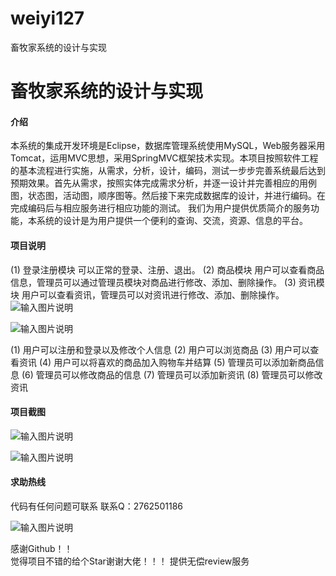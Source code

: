 # weiyi127
畜牧家系统的设计与实现

# 畜牧家系统的设计与实现

#### 介绍
本系统的集成开发环境是Eclipse，数据库管理系统使用MySQL，Web服务器采用Tomcat，运用MVC思想，采用SpringMVC框架技术实现。本项目按照软件工程的基本流程进行实施，从需求，分析，设计，编码，测试一步步完善系统最后达到预期效果。首先从需求，按照实体完成需求分析，并逐一设计并完善相应的用例图，状态图，活动图，顺序图等。然后接下来完成数据库的设计，并进行编码。在完成编码后与相应服务进行相应功能的测试。
我们为用户提供优质简介的服务功能，本系统的设计是为用户提供一个便利的查询、交流，资源、信息的平台。











#### 项目说明
(1)	登录注册模块
可以正常的登录、注册、退出。
(2)	商品模块
用户可以查看商品信息，管理员可以通过管理员模块对商品进行修改、添加、删除操作。
(3)	资讯模块
用户可以查看资讯，管理员可以对资讯进行修改、添加、删除操作。
![输入图片说明](https://images.gitee.com/uploads/images/2021/0127/002606_c10aba1d_8621591.png "屏幕截图.png")

![输入图片说明](https://images.gitee.com/uploads/images/2021/0127/002626_1a9c4c45_8621591.png "屏幕截图.png")

(1)	用户可以注册和登录以及修改个人信息
(2)	用户可以浏览商品
(3)	用户可以查看资讯
(4)	用户可以将喜欢的商品加入购物车并结算
(5)	管理员可以添加新商品信息
(6)	管理员可以修改商品的信息
(7)	管理员可以添加新资讯
(8)	管理员可以修改资讯










#### 项目截图
![输入图片说明](https://images.gitee.com/uploads/images/2021/0127/002643_be34cc40_8621591.png "屏幕截图.png")

![输入图片说明](https://images.gitee.com/uploads/images/2021/0127/002649_30dd2c24_8621591.png "屏幕截图.png")






#### 求助热线


代码有任何问题可联系
联系Q：2762501186

                            
![输入图片说明](https://images.gitee.com/uploads/images/2020/1119/003728_cd598bb9_4865385.jpeg "微信.jpg")           

感谢Github！！  
觉得项目不错的给个Star谢谢大佬！！！
提供无偿review服务
